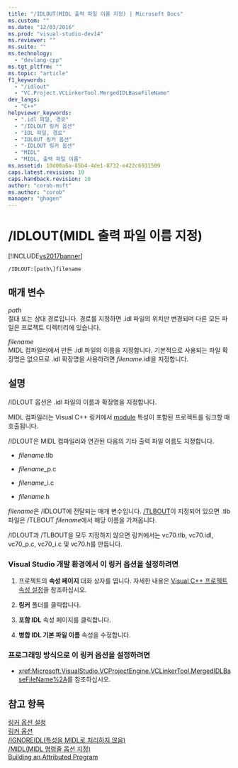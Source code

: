```yaml
---
title: "/IDLOUT(MIDL 출력 파일 이름 지정) | Microsoft Docs"
ms.custom: ""
ms.date: "12/03/2016"
ms.prod: "visual-studio-dev14"
ms.reviewer: ""
ms.suite: ""
ms.technology: 
  - "devlang-cpp"
ms.tgt_pltfrm: ""
ms.topic: "article"
f1_keywords: 
  - "/idlout"
  - "VC.Project.VCLinkerTool.MergedIDLBaseFileName"
dev_langs: 
  - "C++"
helpviewer_keywords: 
  - ".idl 파일, 경로"
  - "/IDLOUT 링커 옵션"
  - "IDL 파일, 경로"
  - "IDLOUT 링커 옵션"
  - "-IDLOUT 링커 옵션"
  - "MIDL"
  - "MIDL, 출력 파일 이름"
ms.assetid: 10d00a6a-85b4-4de1-8732-e422c6931509
caps.latest.revision: 10
caps.handback.revision: 10
author: "corob-msft"
ms.author: "corob"
manager: "ghogen"
---
```

# /IDLOUT(MIDL 출력 파일 이름 지정)
[!INCLUDE[vs2017banner](../../assembler/inline/includes/vs2017banner.md)]

```  
/IDLOUT:[path\]filename  
```  
  
## 매개 변수  
 *path*  
 절대 또는 상대 경로입니다.  경로를 지정하면 .idl 파일의 위치만 변경되며 다른 모든 파일은 프로젝트 디렉터리에 있습니다.  
  
 *filename*  
 MIDL 컴파일러에서 만든 .idl 파일의 이름을 지정합니다.  기본적으로 사용되는 파일 확장명은 없으므로 .idl 확장명을 사용하려면 *filename*.idl을 지정합니다.  
  
## 설명  
 \/IDLOUT 옵션은 .idl 파일의 이름과 확장명을 지정합니다.  
  
 MIDL 컴파일러는 Visual C\+\+ 링커에서 [module](../../windows/module-cpp.md) 특성이 포함된 프로젝트를 링크할 때 호출됩니다.  
  
 \/IDLOUT은 MIDL 컴파일러와 연관된 다음의 기타 출력 파일 이름도 지정합니다.  
  
-   *filename*.tlb  
  
-   *filename*\_p.c  
  
-   *filename*\_i.c  
  
-   *filename*.h  
  
 *filename*은 \/IDLOUT에 전달되는 매개 변수입니다.  [\/TLBOUT](../../build/reference/tlbout-name-dot-tlb-file.md)이 지정되어 있으면 .tlb 파일은 \/TLBOUT *filename*에서 해당 이름을 가져옵니다.  
  
 \/IDLOUT과 \/TLBOUT을 모두 지정하지 않으면 링커에서는 vc70.tlb, vc70.idl, vc70\_p.c, vc70\_i.c 및 vc70.h를 만듭니다.  
  
### Visual Studio 개발 환경에서 이 링커 옵션을 설정하려면  
  
1.  프로젝트의 **속성 페이지** 대화 상자를 엽니다.  자세한 내용은 [Visual C\+\+ 프로젝트 속성 설정](../../ide/working-with-project-properties.md)을 참조하십시오.  
  
2.  **링커** 폴더를 클릭합니다.  
  
3.  **포함 IDL** 속성 페이지를 클릭합니다.  
  
4.  **병합 IDL 기본 파일 이름** 속성을 수정합니다.  
  
### 프로그래밍 방식으로 이 링커 옵션을 설정하려면  
  
-   <xref:Microsoft.VisualStudio.VCProjectEngine.VCLinkerTool.MergedIDLBaseFileName%2A>를 참조하십시오.  
  
## 참고 항목  
 [링커 옵션 설정](../../build/reference/setting-linker-options.md)   
 [링커 옵션](../../build/reference/linker-options.md)   
 [\/IGNOREIDL\(특성을 MIDL로 처리하지 않음\)](../../build/reference/ignoreidl-don-t-process-attributes-into-midl.md)   
 [\/MIDL\(MIDL 명령줄 옵션 지정\)](../../build/reference/midl-specify-midl-command-line-options.md)   
 [Building an Attributed Program](../../windows/building-an-attributed-program.md)
